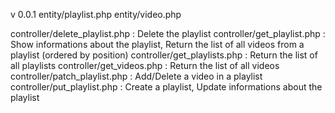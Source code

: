 v 0.0.1
entity/playlist.php
entity/video.php

controller/delete_playlist.php : Delete the playlist
controller/get_playlist.php : Show informations about the playlist, Return the list of all videos from a playlist (ordered by position)
controller/get_playlists.php : Return the list of all playlists
controller/get_videos.php : Return the list of all videos
controller/patch_playlist.php : Add/Delete a video in a playlist
controller/put_playlist.php : Create a playlist, Update informations about the playlist
